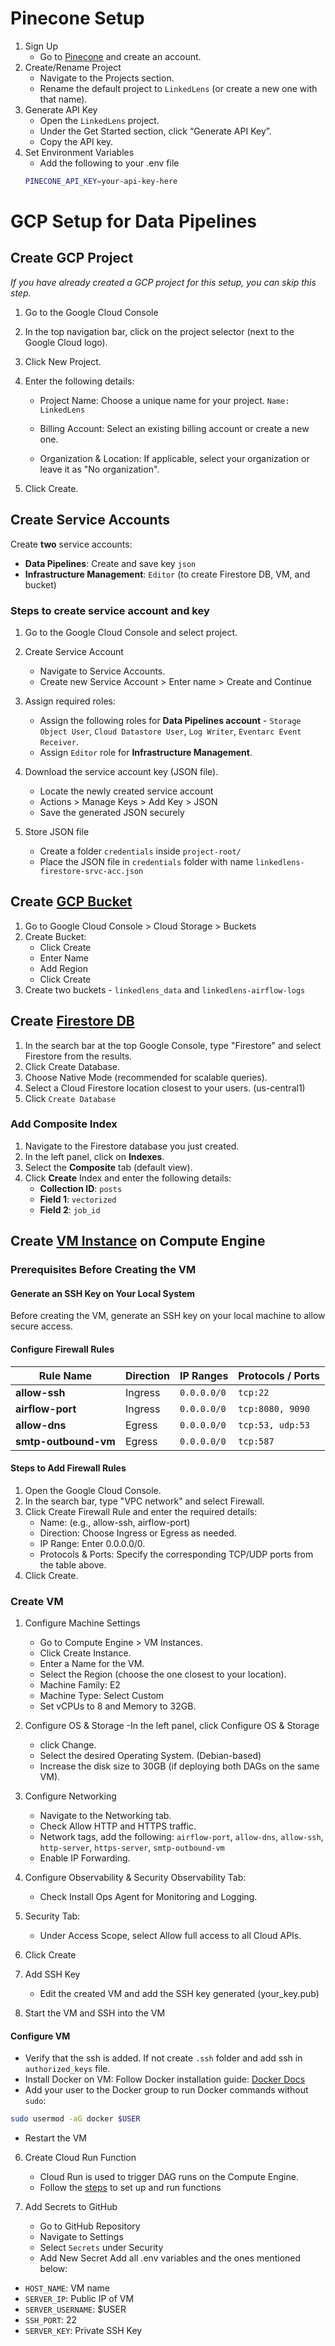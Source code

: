 # Pinecone Setup
  1. Sign Up
     - Go to [Pinecone](https://app.pinecone.io/) and create an account.
  2. Create/Rename Project
     - Navigate to the Projects section.
     - Rename the default project to `LinkedLens` (or create a new one with that name).
  3. Generate API Key
     - Open the `LinkedLens` project.
     - Under the Get Started section, click “Generate API Key”.
     - Copy the API key.
  4. Set Environment Variables
     - Add the following to your .env file 
     ```bash
     PINECONE_API_KEY=your-api-key-here
     ```

# GCP Setup for Data Pipelines

## Create GCP Project
*If you have already created a GCP project for this setup, you can skip this step.*
1. Go to the Google Cloud Console
2. In the top navigation bar, click on the project selector (next to the Google Cloud logo).
3. Click New Project.
4. Enter the following details:
    - Project Name: Choose a unique name for your project. `Name: LinkedLens`

    - Billing Account: Select an existing billing account or create a new one.

    - Organization & Location: If applicable, select your organization or leave it as "No organization".

5. Click Create. 


## Create Service Accounts

Create **two** service accounts:
- **Data Pipelines**: Create and save key `json`
- **Infrastructure Management**: `Editor` (to create Firestore DB, VM, and bucket)

### Steps to create service account and key
1. Go to the Google Cloud Console and select project.
2. Create Service Account
   - Navigate to Service Accounts. 
   - Create new Service Account > Enter name > Create and Continue 
3. Assign required roles:
   - Assign the following roles for **Data Pipelines account** - `Storage Object User`, `Cloud Datastore User`, `Log Writer`, `Eventarc Event Receiver`.
   - Assign `Editor` role for **Infrastructure Management**.

4. Download the service account key (JSON file).
   - Locate the newly created service account
   - Actions > Manage Keys > Add Key > JSON
   - Save the generated JSON securely
5. Store JSON file
   - Create a folder `credentials` inside `project-root/`
   - Place the JSON file in `credentials` folder with name `linkedlens-firestore-srvc-acc.json`

## Create [GCP Bucket](https://cloud.google.com/storage/docs/creating-buckets)
1. Go to Google Cloud Console > Cloud Storage > Buckets
2. Create Bucket:
    - Click Create
    - Enter Name
    - Add Region
    - Click Create
3. Create two buckets - `linkedlens_data` and `linkedlens-airflow-logs`

    

## Create [Firestore DB](https://firebase.google.com/docs/firestore/quickstart)
1. In the search bar at the top Google Console, type "Firestore" and select Firestore from the results.
2. Click Create Database.
3. Choose Native Mode (recommended for scalable queries).
4. Select a Cloud Firestore location closest to your users. (us-central1)
5. Click `Create Database`

### Add Composite Index
1. Navigate to the Firestore database you just created.
2. In the left panel, click on **Indexes**.
3. Select the **Composite** tab (default view).
4. Click **Create** Index and enter the following details:
    - **Collection ID**: `posts`
    - **Field 1**: `vectorized`
    - **Field 2**: `job_id`

## Create [VM Instance](https://cloud.google.com/compute/docs/create-linux-vm-instance) on Compute Engine

### Prerequisites Before Creating the VM

#### Generate an SSH Key on Your Local System
Before creating the VM, generate an SSH key on your local machine to allow secure access.

#### Configure Firewall Rules

| **Rule Name**         | **Direction** | **IP Ranges**   | **Protocols / Ports**   |
|-----------------------|--------------|-----------------|-------------------------|
| **allow-ssh**        | Ingress      | `0.0.0.0/0`     | `tcp:22`                |
| **airflow-port**     | Ingress      | `0.0.0.0/0`     | `tcp:8080, 9090`        |
| **allow-dns**        | Egress       | `0.0.0.0/0`     | `tcp:53, udp:53`        |
| **smtp-outbound-vm** | Egress       | `0.0.0.0/0`     | `tcp:587`               |


#### Steps to Add Firewall Rules
1. Open the Google Cloud Console.
2. In the search bar, type "VPC network" and select Firewall.
3. Click Create Firewall Rule and enter the required details:
    - Name: (e.g., allow-ssh, airflow-port)
    - Direction: Choose Ingress or Egress as needed.
    - IP Range: Enter 0.0.0.0/0.
    - Protocols & Ports: Specify the corresponding TCP/UDP ports from the table above.
4. Click Create.


### Create VM
1. Configure Machine Settings
    - Go to Compute Engine > VM Instances.
    - Click Create Instance.
    - Enter a Name for the VM.
    - Select the Region (choose the one closest to your location).
    - Machine Family: E2
    - Machine Type: Select Custom
    - Set vCPUs to 8 and Memory to 32GB.
2. Configure OS & Storage
    -In the left panel, click Configure OS & Storage
    - click Change.
    - Select the desired Operating System. (Debian-based)
    - Increase the disk size to 30GB (if deploying both DAGs on the same VM).

3. Configure Networking
    - Navigate to the Networking tab.
    - Check Allow HTTP and HTTPS traffic.
    - Network tags, add the following: `airflow-port`, `allow-dns`, `allow-ssh`, `http-server`, `https-server`, `smtp-outbound-vm`
    - Enable IP Forwarding.

4. Configure Observability & Security
Observability Tab:
    - Check Install Ops Agent for Monitoring and Logging.

5. Security Tab:
    - Under Access Scope, select Allow full access to all Cloud APIs.

6. Click Create
7. Add SSH Key
    - Edit the created VM and add the SSH key generated (your_key.pub)

8. Start the VM and SSH into the VM


#### Configure VM
- Verify that the ssh is added. If not create `.ssh` folder and add ssh in `authorized_keys` file.
- Install Docker on VM: Follow Docker installation guide: [Docker Docs](https://docs.docker.com/engine/install/debian/)
- Add your user to the Docker group to run Docker commands without `sudo`:
```bash
sudo usermod -aG docker $USER
```
- Restart the VM

  
6. Create Cloud Run Function
    - Cloud Run is used to trigger DAG runs on the Compute Engine.
    - Follow the [steps](../infra/functions/dag-trigger/README.md) to set up and run functions


7. Add Secrets to GitHub
    - Go to GitHub Repository
    - Navigate to Settings
    - Select `Secrets` under Security
    - Add New Secret
  Add all .env variables and the ones mentioned below:
  - `HOST_NAME`: VM name
  - `SERVER_IP`: Public IP of VM
  - `SERVER_USERNAME`: $USER
  - `SSH_PORT`: 22
  - `SERVER_KEY`: Private SSH Key